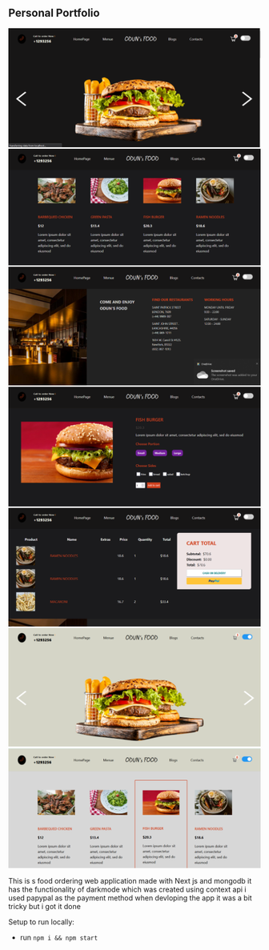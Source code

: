 ## Personal Portfolio

![Portfolio Website](/images/foodH.png)
![Portfolio Website](/images/2022-07-01%20(12).png)
![Portfolio Website](/images/2022-07-01%20(15).png)
![Portfolio Website](/images/2022-07-01%20(14).png)
![Portfolio Website](/images/2022-07-01%20(16).png)
![Portfolio Website](/images/2022-07-01%20(18).png)
![Portfolio Website](/images/2022-07-08%20(6).png)


This is s food ordering web application made with Next js and mongodb 
it has the functionality of darkmode which was created using context api
i used papypal as the payment method when devloping the app it was a bit tricky but i got it done

Setup to run locally:
- run ```npm i && npm start```

